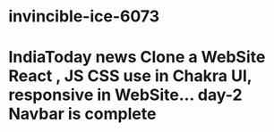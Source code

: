 # invincible-ice-6073
IndiaToday news Clone a WebSite React , JS  CSS use in Chakra UI, responsive in WebSite... 
day-2 Navbar is complete
=====
